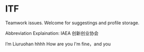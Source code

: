 # ITF
Teamwork issues.
Welcome for suggestings and profile storage.

Abbreviation Explaination:
IAEA 创新创业协会

I’m Liuruohan hhhh
How are you
I'm fine，and you
